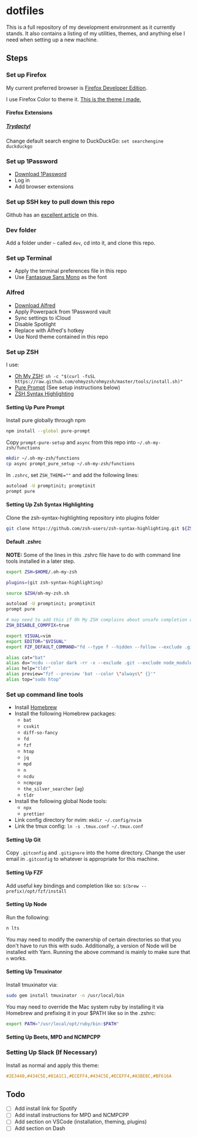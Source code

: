 # dotfiles

This is a full repository of my development environment as it currently stands. It also contains a listing of my utilities, themes, and anything else I need when setting up a new machine.

## Steps

### Set up Firefox
My current preferred browser is [Firefox Developer Edition](https://www.mozilla.org/en-US/firefox/developer/).

I use Firefox Color to theme it. [This is the theme I made.](https://color.firefox.com/?theme=XQAAAALjAAAAAAAAAABBKYhm849SCiazH1KEGccwS-xNVAVUlUkhy_b8flDkc4UL33TIxTlTBxvpqcTQaoQxwR8u1HUiiDYveh-M-eU1wzW5Co2u-jUndDeMDET1hJsyxnqtFmlLJbM4HjZDYfuJi-ER6RQB47zQ_RAHIaiLdzT1qC2SYFLXgRfirt_XCa7GyNK_RKT7gZAn0YiKiodSKK9UuWkYdSLPW4QWdeGmZyMv_-mEOAA)

#### Firefox Extensions

##### [Trydactyl](https://addons.mozilla.org/en-US/firefox/addon/tridactyl-vim/)
Change default search engine to DuckDuckGo: `set searchengine duckduckgo`

### Set up 1Password
- [Download 1Password](https://1password.com/)
- Log in
- Add browser extensions

### Set up SSH key to pull down this repo
Github has an [excellent article](https://help.github.com/articles/generating-a-new-ssh-key-and-adding-it-to-the-ssh-agent/) on this.

### Dev folder
Add a folder under `~` called `dev`, cd into it, and clone this repo.

### Set up Terminal
- Apply the terminal preferences file in this repo
- Use [Fantasque Sans Mono](https://github.com/belluzj/fantasque-sans/releases) as the font

### Alfred
- [Download Alfred](https://www.alfredapp.com/)
- Apply Powerpack from 1Password vault
- Sync settings to iCloud
- Disable Spotlight
- Replace with Alfred's hotkey
- Use Nord theme contained in this repo

### Set up ZSH
I use:
- [Oh My ZSH](https://github.com/robbyrussell/oh-my-zsh): `sh -c "$(curl -fsSL https://raw.github.com/ohmyzsh/ohmyzsh/master/tools/install.sh)"`
- [Pure Prompt](https://github.com/sindresorhus/pure) (See setup instructions below)
- [ZSH Syntax Highlighting](https://github.com/zsh-users/zsh-syntax-highlighting)

#### Setting Up Pure Prompt
Install pure globally through npm
```sh
npm install --global pure-prompt
```

Copy `prompt-pure-setup` and `async` from this repo into `~/.oh-my-zsh/functions`
```sh
mkdir ~/.oh-my-zsh/functions
cp async prompt_pure_setup ~/.oh-my-zsh/functions
```

In `.zshrc`, set `ZSH_THEME=""` and add the following lines:
```sh
autoload -U promptinit; promptinit
prompt pure
```

#### Setting Up Zsh Syntax Highlighting

Clone the zsh-syntax-highlighting repository into plugins folder
```sh
git clone https://github.com/zsh-users/zsh-syntax-highlighting.git ${ZSH_CUSTOM:-~/.oh-my-zsh/custom}/plugins/zsh-syntax-highlighting
```

#### Default .zshrc
**NOTE:** Some of the lines in this .zshrc file have to do with command line tools
installed in a later step.

```sh
export ZSH=$HOME/.oh-my-zsh

plugins=(git zsh-syntax-highlighting)

source $ZSH/oh-my-zsh.sh

autoload -U promptinit; promptinit
prompt pure

# may need to add this if Oh My ZSH complains about unsafe completion directories
ZSH_DISABLE_COMPFIX=true

export VISUAL=vim
export EDITOR="$VISUAL"
export FZF_DEFAULT_COMMAND="fd --type f --hidden --follow --exclude .git"

alias cat="bat"
alias du="ncdu --color dark -rr -x --exclude .git --exclude node_modules"
alias help="tldr"
alias preview="fzf --preview 'bat --color \"always\" {}'"
alias top="sudo htop"
```

### Set up command line tools
- Install [Homebrew](https://brew.sh/)
- Install the following Homebrew packages:
  - `bat`
  - `csvkit`
  - `diff-so-fancy`
  - `fd`
  - `fzf`
  - `htop`
  - `jq`
  - `mpd`
  - `n`
  - `ncdu`
  - `ncmpcpp`
  - `the_silver_searcher` (`ag`)
  - `tldr`
- Install the following global Node tools:
  - `npx`
  - `prettier`
- Link config directory for nvim: `mkdir ~/.config/nvim`
- Link the tmux config: `ln -s .tmux.conf ~/.tmux.conf`

#### Setting Up Git
Copy `.gitconfig` and `.gitignore` into the home directory. Change the user
email in `.gitconfig` to whatever is appropriate for this machine.

#### Setting Up FZF
Add useful key bindings and completion like so: `$(brew --prefix)/opt/fzf/install`

#### Setting Up Node
Run the following:
```sh
n lts
```

You may need to modify the ownership of certain directories so that you don't
have to run this with sudo. Additionally, a version of Node will be installed
with Yarn. Running the above command is mainly to make sure that `n` works.

#### Setting Up Tmuxinator
Install tmuxinator via:
```sh
sudo gem install tmuxinator -n /usr/local/bin
```

You may need to override the Mac system ruby by installing it via Homebrew and
prefixing it in your $PATH like so in the .zshrc:
```sh
export PATH="/usr/local/opt/ruby/bin:$PATH"
```

#### Setting Up Beets, MPD and NCMPCPP

### Setting Up Slack (If Necessary)
Install as normal and apply this theme:
```css
#2E3440,#434C5E,#81A1C1,#ECEFF4,#434C5E,#ECEFF4,#A3BE8C,#BF616A
```

## Todo
- [ ] Add install link for Spotify
- [ ] Add install instructions for MPD and NCMPCPP
- [ ] Add section on VSCode (installation, theming, plugins)
- [ ] Add section on Dash
